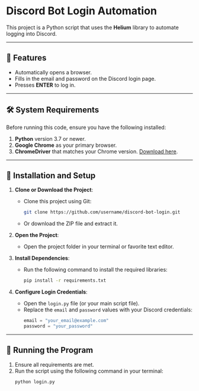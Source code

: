 # Discord Bot Login Automation

This project is a Python script that uses the **Helium** library to automate logging into Discord.

---

## 🎯 Features
- Automatically opens a browser.
- Fills in the email and password on the Discord login page.
- Presses **ENTER** to log in.

---

## 🛠️ System Requirements
Before running this code, ensure you have the following installed:
1. **Python** version 3.7 or newer.
2. **Google Chrome** as your primary browser.
3. **ChromeDriver** that matches your Chrome version. [Download here](https://chromedriver.chromium.org/downloads).

---

## 📂 Installation and Setup
1. **Clone or Download the Project**:
   - Clone this project using Git:
     ```bash
     git clone https://github.com/username/discord-bot-login.git
     ```
   - Or download the ZIP file and extract it.

2. **Open the Project**:
   - Open the project folder in your terminal or favorite text editor.

3. **Install Dependencies**:
   - Run the following command to install the required libraries:
     ```bash
     pip install -r requirements.txt
     ```

4. **Configure Login Credentials**:
   - Open the `login.py` file (or your main script file).
   - Replace the `email` and `password` values with your Discord credentials:
     ```python
     email = "your_email@example.com"
     password = "your_password"
     ```

---

## 🚀 Running the Program
1. Ensure all requirements are met.
2. Run the script using the following command in your terminal:
   ```bash
   python login.py
